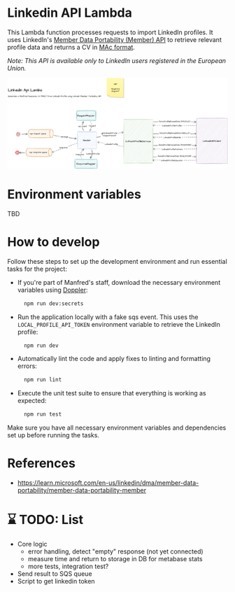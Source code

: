 # Linkedin API Lambda

This Lambda function processes requests to import LinkedIn profiles. It uses LinkedIn's [Member Data Portability (Member) API](https://learn.microsoft.com/en-us/linkedin/dma/member-data-portability/member-data-portability-member/?view=li-dma-data-portability-2024-08) to retrieve relevant profile data and returns a CV in [MAc format](https://github.com/getmanfred/mac).

_Note: This API is available only to LinkedIn users registered in the European Union._

![Flow](./assets/diagram.drawio.png)

# Environment variables

TBD

# How to develop

Follow these steps to set up the development environment and run essential tasks for the project:

- If you're part of Manfred's staff, download the necessary environment variables using [Doppler](https://www.doppler.com/):

  ```bash
    npm run dev:secrets
  ```

- Run the application locally with a fake sqs event. This uses the `LOCAL_PROFILE_API_TOKEN` environment variable to retrieve the LinkedIn profile:

  ```bash
    npm run dev
  ```

- Automatically lint the code and apply fixes to linting and formatting errors:

  ```bash
    npm run lint
  ```

- Execute the unit test suite to ensure that everything is working as expected:

  ```bash
    npm run test
  ```

Make sure you have all necessary environment variables and dependencies set up before running the tasks.

# References

- https://learn.microsoft.com/en-us/linkedin/dma/member-data-portability/member-data-portability-member

# ⌛️ TODO: List

- Core logic
  - error handling, detect "empty" response (not yet connected)
  - measure time and return to storage in DB for metabase stats
  - more tests, integration test?
- Send result to SQS queue
- Script to get linkedin token
